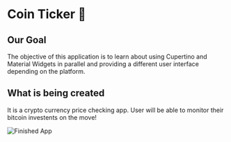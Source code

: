 # Coin Ticker 🤑

## Our Goal

The objective of this application is to learn about using Cupertino and Material Widgets in parallel and providing a different user interface depending on the platform.


## What is being created

It is a crypto currency price checking app. User will be able to monitor their bitcoin investents on the move!

![Finished App](https://github.com/londonappbrewery/Images/blob/master/bitcoin-flutter-demo.gif)